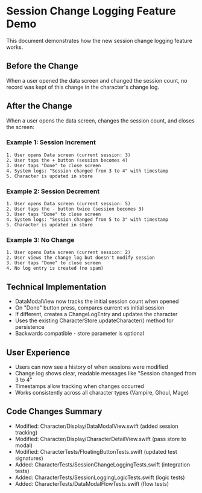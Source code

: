# Session Change Logging Feature Demo

This document demonstrates how the new session change logging feature works.

## Before the Change
When a user opened the data screen and changed the session count, no record was kept of this change in the character's change log.

## After the Change  
When a user opens the data screen, changes the session count, and closes the screen:

### Example 1: Session Increment
```
1. User opens Data screen (current session: 3)
2. User taps the + button (session becomes 4) 
3. User taps "Done" to close screen
4. System logs: "Session changed from 3 to 4" with timestamp
5. Character is updated in store
```

### Example 2: Session Decrement
```
1. User opens Data screen (current session: 5)
2. User taps the - button twice (session becomes 3)
3. User taps "Done" to close screen  
4. System logs: "Session changed from 5 to 3" with timestamp
5. Character is updated in store
```

### Example 3: No Change
```
1. User opens Data screen (current session: 2)
2. User views the change log but doesn't modify session
3. User taps "Done" to close screen
4. No log entry is created (no spam)
```

## Technical Implementation
- DataModalView now tracks the initial session count when opened
- On "Done" button press, compares current vs initial session
- If different, creates a ChangeLogEntry and updates the character
- Uses the existing CharacterStore.updateCharacter() method for persistence
- Backwards compatible - store parameter is optional

## User Experience
- Users can now see a history of when sessions were modified
- Change log shows clear, readable messages like "Session changed from 3 to 4"
- Timestamps allow tracking when changes occurred
- Works consistently across all character types (Vampire, Ghoul, Mage)

## Code Changes Summary
- Modified: Character/Display/DataModalView.swift (added session tracking)
- Modified: Character/Display/CharacterDetailView.swift (pass store to modal)  
- Modified: CharacterTests/FloatingButtonTests.swift (updated test signatures)
- Added: CharacterTests/SessionChangeLoggingTests.swift (integration tests)
- Added: CharacterTests/SessionLoggingLogicTests.swift (logic tests)
- Added: CharacterTests/DataModalFlowTests.swift (flow tests)